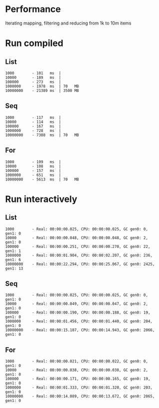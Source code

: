 Performance
===========

Iterating mapping, filtering and reducing from 1k to 10m items

# Run compiled

## List
    1000        - 101   ms  | 
    10000       - 189   ms  | 
    100000      - 273   ms  | 
    1000000     - 1978  ms  | 70   MB
    10000000    - 21389 ms  | 3500 MB

## Seq
    1000        - 117   ms  | 
    10000       - 114   ms  | 
    100000      - 167   ms  | 
    1000000     - 728   ms  | 
    10000000    - 7388  ms  | 70   MB

## For
    1000        - 109   ms  |
    10000       - 108   ms  |
    100000      - 157   ms  |
    1000000     - 651   ms  |
    10000000    - 5613  ms  | 70   MB

# Run interactively

## List
    1000        - Real: 00:00:00.025, CPU: 00:00:00.025, GC gen0: 0,    gen1: 0
    10000       - Real: 00:00:00.048, CPU: 00:00:00.048, GC gen0: 2,    gen1: 0
    100000      - Real: 00:00:00.251, CPU: 00:00:00.270, GC gen0: 22,   gen1: 1
    1000000     - Real: 00:00:01.904, CPU: 00:00:02.207, GC gen0: 236,  gen1: 6
    10000000    - Real: 00:00:22.294, CPU: 00:00:25.067, GC gen0: 2425, gen1: 13

## Seq
    1000        - Real: 00:00:00.025, CPU: 00:00:00.025, GC gen0: 0,    gen1: 0
    10000       - Real: 00:00:00.049, CPU: 00:00:00.047, GC gen0: 2,    gen1: 0
    100000      - Real: 00:00:00.190, CPU: 00:00:00.188, GC gen0: 19,   gen1: 0
    1000000     - Real: 00:00:01.456, CPU: 00:00:01.440, GC gen0: 204,  gen1: 0
    10000000    - Real: 00:00:15.187, CPU: 00:00:14.943, GC gen0: 2066, gen1: 0

## For
    1000        - Real: 00:00:00.021, CPU: 00:00:00.022, GC gen0: 0,    gen1: 0
    10000       - Real: 00:00:00.038, CPU: 00:00:00.038, GC gen0: 2,    gen1: 0
    100000      - Real: 00:00:00.171, CPU: 00:00:00.165, GC gen0: 19,   gen1: 0
    1000000     - Real: 00:00:01.333, CPU: 00:00:01.320, GC gen0: 203,  gen1: 0
    10000000    - Real: 00:00:14.089, CPU: 00:00:13.672, GC gen0: 2065, gen1: 0
